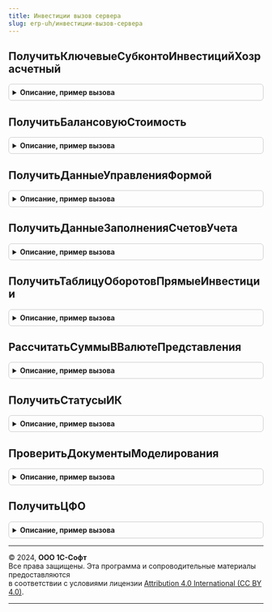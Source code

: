 ```yaml
---
title: Инвестиции вызов сервера
slug: erp-uh/инвестиции-вызов-сервера
---
```



## ПолучитьКлючевыеСубконтоИнвестицийХозрасчетный
<details style="margin: 1em 0; padding: 0.5em; border: 1px solid #ccc; border-radius: 6px;">

<summary style="font-weight: bold; cursor: pointer;">Описание, пример вызова</summary>

```bsl

Функция ПолучитьКлючевыеСубконтоИнвестицийХозрасчетный() Экспорт
```

Пример вызова
```bsl
Результат = ИнвестицииВызовСервера.ПолучитьКлючевыеСубконтоИнвестицийХозрасчетный());
```
</details>

## ПолучитьБалансовуюСтоимость
<details style="margin: 1em 0; padding: 0.5em; border: 1px solid #ccc; border-radius: 6px;">

<summary style="font-weight: bold; cursor: pointer;">Описание, пример вызова</summary>

```bsl

Функция ПолучитьБалансовуюСтоимость(Организация, ДатаДокумента, ДокументСсылка, СчетУчета, ОрганизацияОбъектИнвестирования) Экспорт
```

Пример вызова
```bsl
Результат = ИнвестицииВызовСервера.ПолучитьБалансовуюСтоимость(Организация, ДатаДокумента, ДокументСсылка, СчетУчета, ОрганизацияОбъектИнвестирования) 
```
</details>

## ПолучитьДанныеУправленияФормой
<details style="margin: 1em 0; padding: 0.5em; border: 1px solid #ccc; border-radius: 6px;">

<summary style="font-weight: bold; cursor: pointer;">Описание, пример вызова</summary>

```bsl

Функция ПолучитьДанныеУправленияФормой(ОрганизацияИнвестор, ОбъектИнвестирования, ДатаСреза = Неопределено) Экспорт
```

Пример вызова
```bsl
Результат = ИнвестицииВызовСервера.ПолучитьДанныеУправленияФормой(ОрганизацияИнвестор, ОбъектИнвестирования, ДатаСреза);
```
</details>

## ПолучитьДанныеЗаполненияСчетовУчета
<details style="margin: 1em 0; padding: 0.5em; border: 1px solid #ccc; border-radius: 6px;">

<summary style="font-weight: bold; cursor: pointer;">Описание, пример вызова</summary>

```bsl

Функция ПолучитьДанныеЗаполненияСчетовУчета(ОрганизацияИнвестор, ОбъектИнвестирования, ДатаСреза = Неопределено) Экспорт
```

Пример вызова
```bsl
Результат = ИнвестицииВызовСервера.ПолучитьДанныеЗаполненияСчетовУчета(ОрганизацияИнвестор, ОбъектИнвестирования, ДатаСреза);
```
</details>

## ПолучитьТаблицуОборотовПрямыеИнвестиции
<details style="margin: 1em 0; padding: 0.5em; border: 1px solid #ccc; border-radius: 6px;">

<summary style="font-weight: bold; cursor: pointer;">Описание, пример вызова</summary>

```bsl

Функция ПолучитьТаблицуОборотовПрямыеИнвестиции(Сценарий, ПериодОтчета, МассивОрганизаций, ВалютаПредставленияГруппы) Экспорт
```

Пример вызова
```bsl
Результат = ИнвестицииВызовСервера.ПолучитьТаблицуОборотовПрямыеИнвестиции(Сценарий, ПериодОтчета, МассивОрганизаций, ВалютаПредставленияГруппы) 
```
</details>

## РассчитатьСуммыВВалютеПредставления
<details style="margin: 1em 0; padding: 0.5em; border: 1px solid #ccc; border-radius: 6px;">

<summary style="font-weight: bold; cursor: pointer;">Описание, пример вызова</summary>

```bsl

Процедура РассчитатьСуммыВВалютеПредставления(ТабИнвестиции) Экспорт
```

Пример вызова
```bsl
ИнвестицииВызовСервера.РассчитатьСуммыВВалютеПредставления(ТабИнвестиции));
```
</details>

## ПолучитьСтатусыИК
<details style="margin: 1em 0; padding: 0.5em; border: 1px solid #ccc; border-radius: 6px;">

<summary style="font-weight: bold; cursor: pointer;">Описание, пример вызова</summary>

```bsl

Функция ПолучитьСтатусыИК() Экспорт
```

Пример вызова
```bsl
Результат = ИнвестицииВызовСервера.ПолучитьСтатусыИК() 
```
</details>

## ПроверитьДокументыМоделирования
<details style="margin: 1em 0; padding: 0.5em; border: 1px solid #ccc; border-radius: 6px;">

<summary style="font-weight: bold; cursor: pointer;">Описание, пример вызова</summary>

```bsl

Процедура ПроверитьДокументыМоделирования(ДокументыМоделирования, Реквизиты, Отказ) Экспорт
```

Пример вызова
```bsl
ИнвестицииВызовСервера.ПроверитьДокументыМоделирования(ДокументыМоделирования, Реквизиты, Отказ) 
```
</details>

## ПолучитьЦФО
<details style="margin: 1em 0; padding: 0.5em; border: 1px solid #ccc; border-radius: 6px;">

<summary style="font-weight: bold; cursor: pointer;">Описание, пример вызова</summary>

```bsl

Функция ПолучитьЦФО(МасОрганизации) Экспорт
```

Пример вызова
```bsl
Результат = ИнвестицииВызовСервера.ПолучитьЦФО(МасОрганизации));
```
</details>

---

© 2024, **ООО 1С-Софт**  
Все права защищены. Эта программа и сопроводительные материалы предоставляются  
в соответствии с условиями лицензии [Attribution 4.0 International (CC BY 4.0)](https://creativecommons.org/licenses/by/4.0/legalcode).

---

